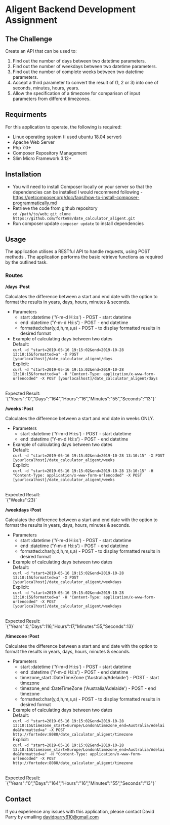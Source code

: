 # Aligent Backend Development Assignment

## The Challenge
Create an API that can be used to:
1. Find out the number of days between two datetime parameters.
2. Find out the number of weekdays between two datetime parameters.
3. Find out the number of complete weeks between two datetime parameters.
4. Accept a third parameter to convert the result of (1, 2 or 3) into one of
seconds, minutes, hours, years.
5. Allow the specification of a timezone for comparison of input parameters from
different timezones.

## Requirments

For this application to operate, the following is required:

- Linux operating system (I used ubuntu 18.04 server)
- Apache Web Server
- Php 7.0+
- Composer Repository Management
- Slim Micro Framework 3.12+

## Installation

- You will need to install Composer locally on your server so that the dependencies can be installed I would recommend following - 
https://getcomposer.org/doc/faqs/how-to-install-composer-programmatically.md
- Retrieve the code from github repository <br />
`cd /path/to/web;`  `git clone https://github.com/forte88/date_calculator_aligent.git`
- Run composer update `composer update` to install dependencies

## Usage
The application utilises a RESTful API to handle requests, using POST methods . The application performs the basic retrieve functions as required by the outlined task.

### Routes

**/days :Post** <br />

Calculates the difference between a start and end date with the option to format the results in years, days, hours, minutes & seconds.

- Parameters 
    - start :datetime ('Y-m-d H:i:s') - POST - start datetime
    - end :datetime ('Y-m-d H:i:s') - POST - end datetime
    - formatted:char(y,d,h,m,s,a) - POST - to display formatted results in desired format
- Example of calculating days between two dates <br />
Default:<br />
`curl -d "start=2019-05-16 19:15:02&end=2019-10-28 13:10:15&formatted=a" -X POST [yourlocalhost]/date_calculator_aligent/days
` <br />
Explicit:<br />
`curl -d "start=2019-05-16 19:15:02&end=2019-10-28 13:10:15&formatted=a" -H "Content-Type: application/x-www-form-urlencoded" -X POST [yourlocalhost]/date_calculator_aligent/days`
<br />
Expected Result:<br />
`{"Years":"0","Days":"164","Hours":"16","Minutes":"55","Seconds":"13"}`

**/weeks :Post** <br />

Calculates the difference between a start and end date in weeks ONLY.

- Parameters 
    - start :datetime ('Y-m-d H:i:s') - POST - start datetime
    - end :datetime ('Y-m-d H:i:s') - POST - end datetime
- Example of calculating days between two dates <br />
Default:<br />
`curl -d "start=2019-05-16 19:15:02&end=2019-10-28 13:10:15" -X POST [yourlocalhost]/date_calculator_aligent/weeks
` <br />
Explicit:<br />
`curl -d "start=2019-05-16 19:15:02&end=2019-10-28 13:10:15" -H "Content-Type: application/x-www-form-urlencoded" -X POST [yourlocalhost]/date_calculator_aligent/weeks`
<br />
Expected Result:<br />
`{"Weeks":23}`

**/weekdays :Post** <br />

Calculates the difference between a start and end date with the option to format the results in years, days, hours, minutes & seconds.

- Parameters 
    - start :datetime ('Y-m-d H:i:s') - POST - start datetime
    - end :datetime ('Y-m-d H:i:s') - POST - end datetime
    - formatted:char(y,d,h,m,s,a) - POST - to display formatted results in desired format
- Example of calculating days between two dates <br />
Default:<br />
`curl -d "start=2019-05-16 19:15:02&end=2019-10-28 13:10:15&formatted=a" -X POST [yourlocalhost]/date_calculator_aligent/weekdays
` <br />
Explicit:<br />
`curl -d "start=2019-05-16 19:15:02&end=2019-10-28 13:10:15&formatted=a" -H "Content-Type: application/x-www-form-urlencoded" -X POST [yourlocalhost]/date_calculator_aligent/weekdays`
<br />
Expected Result:<br />
`{"Years":0,"Days":116,"Hours":17,"Minutes":55,"Seconds":13}`

**/timezone :Post** <br />

Calculates the difference between a start and end date with the option to format the results in years, days, hours, minutes & seconds.

- Parameters 
    - start :datetime ('Y-m-d H:i:s') - POST - start datetime
    - end :datetime ('Y-m-d H:i:s') - POST - end datetime
    - timezone_start :DateTimeZone ('Australia/Adelaide') - POST - start timezone
    - timezone_end :DateTimeZone ('Australia/Adelaide') - POST - end timezone
    - formatted:char(y,d,h,m,s,a) - POST - to display formatted results in desired format
- Example of calculating days between two dates <br />
Default:<br />
`curl -d "start=2019-05-16 19:15:02&end=2019-10-28 13:10:15&timezone_start=Europe/London&timezone_end=Australia/Adelaide&formatted=a" -X POST http://fortedev:8080/date_calculator_aligent/timezone` <br />
Explicit:<br />
`curl -d "start=2019-05-16 19:15:02&end=2019-10-28 13:10:15&timezone_start=Europe/London&timezone_end=Australia/Adelaide&formatted=a" -H "Content-Type: application/x-www-form-urlencoded" -X POST http://fortedev:8080/date_calculator_aligent/timezone`
<br />
Expected Result:<br />
`{"Years":"0","Days":"164","Hours":"16","Minutes":"55","Seconds":"13"}`

## Contact
If you experience any issues with this application, please contact David Parry by emailing davidparry610@gmail.com 